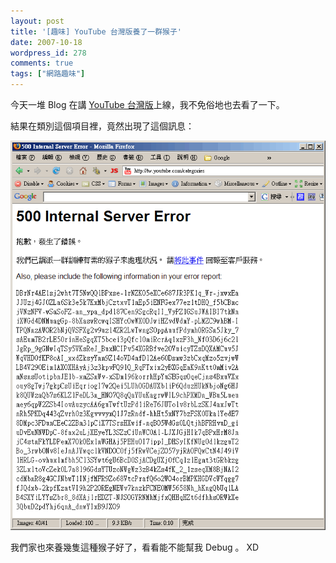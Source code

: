 ```yaml
---
layout: post
title: '[趣味] YouTube 台灣版養了一群猴子'
date: 2007-10-18
wordpress_id: 278
comments: true
tags: ["網路趣味"]
---
```


今天一堆 Blog 在講 [YouTube 台灣版](http://tw.youtube.com/)上線，我不免俗地也去看了一下。

結果在類別這個項目裡，竟然出現了這個訊息：

![YouTube Error](/resources/youtube-tw/youtube_error.gif)

我們家也來養幾隻這種猴子好了，看看能不能幫我 Debug 。 XD 
